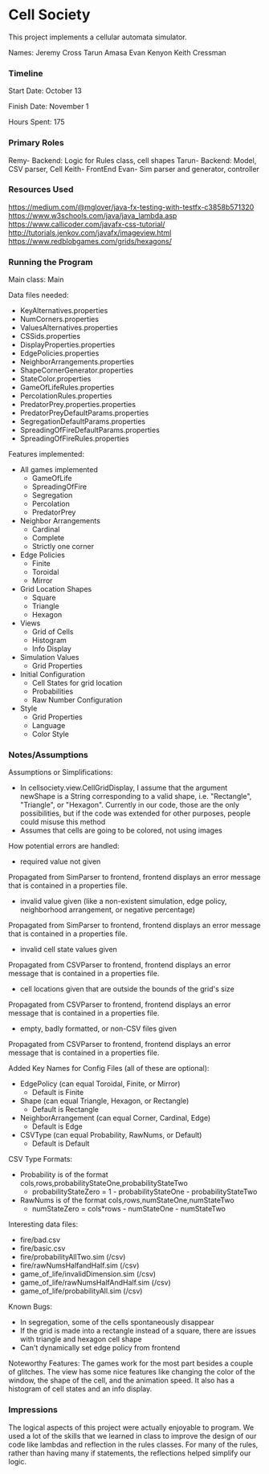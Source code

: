 Cell Society
====

This project implements a cellular automata simulator.

Names:
Jeremy Cross
Tarun Amasa
Evan Kenyon
Keith Cressman

### Timeline

Start Date: October 13

Finish Date: November 1

Hours Spent: 175

### Primary Roles
Remy- Backend: Logic for Rules class, cell shapes
Tarun- Backend: Model, CSV parser, Cell
Keith- FrontEnd
Evan- Sim parser and generator, controller

### Resources Used
https://medium.com/@mglover/java-fx-testing-with-testfx-c3858b571320
https://www.w3schools.com/java/java_lambda.asp
https://www.callicoder.com/javafx-css-tutorial/
http://tutorials.jenkov.com/javafx/imageview.html
https://www.redblobgames.com/grids/hexagons/

### Running the Program

Main class: Main

Data files needed: 
* KeyAlternatives.properties
* NumCorners.properties
* ValuesAlternatives.properties
* CSSids.properties
* DisplayProperties.properties
* EdgePolicies.properties
* NeighborArrangements.properties
* ShapeCornerGenerator.properties
* StateColor.properties
* GameOfLifeRules.properties
* PercolationRules.properties
* PredatorPrey.properties.properties
* PredatorPreyDefaultParams.properties
* SegregationDefaultParams.properties
* SpreadingOfFireDefaultParams.properties
* SpreadingOfFireRules.properties

Features implemented:
* All games implemented
  * GameOfLife
  * SpreadingOfFire
  * Segregation
  * Percolation
  * PredatorPrey
* Neighbor Arrangements
  * Cardinal
  * Complete
  * Strictly one corner
* Edge Policies
  * Finite
  * Toroidal
  * Mirror
* Grid Location Shapes
  * Square
  * Triangle
  * Hexagon
* Views
  * Grid of Cells
  * Histogram
  * Info Display
* Simulation Values
  * Grid Properties
* Initial Configuration
  * Cell States for grid location
  * Probabilities
  * Raw Number Configuration
* Style
  * Grid Properties
  * Language
  * Color Style


### Notes/Assumptions

Assumptions or Simplifications:
 * In cellsociety.view.CellGridDisplay, I assume that the argument newShape is a String corresponding to a valid shape, i.e. "Rectangle", "Triangle", or "Hexagon". Currently in our code, those are the only possibilities, but if the code was extended for other purposes, people could misuse this method
 * Assumes that cells are going to be colored, not using images

How potential errors are handled:
* required value not given

Propagated from SimParser to frontend, frontend displays an error message that is contained in a
properties file.

* invalid value given (like a non-existent simulation, edge policy, neighborhood arrangement, or negative percentage)

Propagated from SimParser to frontend, frontend displays an error message that is contained in a
properties file.

* invalid cell state values given

Propagated from CSVParser to frontend, frontend displays an error message that is contained in a
properties file.

* cell locations given that are outside the bounds of the grid's size 

Propagated from CSVParser to frontend, frontend displays an error message that is contained in a
properties file.

* empty, badly formatted, or non-CSV files given

Propagated from CSVParser to frontend, frontend displays an error message that is contained in a
properties file.

Added Key Names for Config Files (all of these are optional):
* EdgePolicy (can equal Toroidal, Finite, or Mirror)
  * Default is Finite
* Shape (can equal Triangle, Hexagon, or Rectangle)
  * Default is Rectangle
* NeighborArrangement (can equal Corner, Cardinal, Edge)
  * Default is Edge
* CSVType (can equal Probability, RawNums, or Default)
  * Default is Default

CSV Type Formats:
* Probability is of the format cols,rows,probabilityStateOne,probabilityStateTwo
  * probabilityStateZero = 1 - probabilityStateOne - probabilityStateTwo
* RawNums is of the format cols,rows,numStateOne,numStateTwo
  * numStateZero = cols*rows - numStateOne - numStateTwo

Interesting data files:
* fire/bad.csv
* fire/basic.csv
* fire/probabilityAllTwo.sim (/csv)
* fire/rawNumsHalfandHalf.sim (/csv)
* game_of_life/invalidDimension.sim (/csv)
* game_of_life/rawNumsHalfAndHalf.sim (/csv)
* game_of_life/probabilityAll.sim (/csv)

Known Bugs:
* In segregation, some of the cells spontaneously disappear
* If the grid is made into a rectangle instead of a square, there are issues with triangle and hexagon cell shape
* Can't dynamically set edge policy from frontend

Noteworthy Features:
The games work for the most part besides a couple of glitches. The view has some nice features like changing the color of the window, the shape of the cell, and the animation speed. It also has a histogram of cell states and an info display.

### Impressions
The logical aspects of this project were actually enjoyable to program. We used a lot of the skills that we learned in class to improve the design of our code like lambdas and reflection in the rules classes. For many of the rules, rather than having many if statements, the reflections helped simplify our logic.


